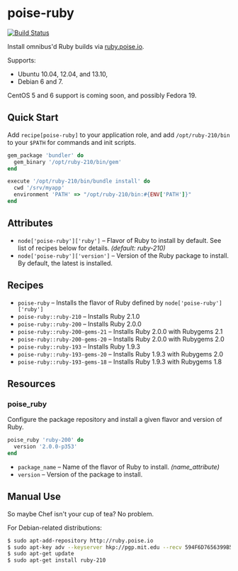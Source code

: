 poise-ruby
==========

[![Build Status](https://travis-ci.org/poise/poise-ruby.png?branch=master)](https://travis-ci.org/poise/poise-ruby)

Install omnibus'd Ruby builds via [ruby.poise.io](http://ruby.poise.io).

Supports:
* Ubuntu 10.04, 12.04, and 13.10,
* Debian 6 and 7.

CentOS 5 and 6 support is coming soon, and possibly Fedora 19.

Quick Start
-----------

Add `recipe[poise-ruby]` to your application role, and add `/opt/ruby-210/bin`
to your `$PATH` for commands and init scripts.

```ruby
gem_package 'bundler' do
  gem_binary '/opt/ruby-210/bin/gem'
end

execute '/opt/ruby-210/bin/bundle install' do
  cwd '/srv/myapp'
  environment 'PATH' => "/opt/ruby-210/bin:#{ENV['PATH']}"
end
```

Attributes
----------

* `node['poise-ruby']['ruby']` – Flavor of Ruby to install by default. See list of recipes below for details. *(default: ruby-210)*
* `node['poise-ruby']['version']` – Version of the Ruby package to install. By default, the latest is installed.

Recipes
-------

* `poise-ruby` – Installs the flavor of Ruby defined by `node['poise-ruby']['ruby']`
* `poise-ruby::ruby-210` – Installs Ruby 2.1.0
* `poise-ruby::ruby-200` – Installs Ruby 2.0.0
* `poise-ruby::ruby-200-gems-21` – Installs Ruby 2.0.0 with Rubygems 2.1
* `poise-ruby::ruby-200-gems-20` – Installs Ruby 2.0.0 with Rubygems 2.0
* `poise-ruby::ruby-193` – Installs Ruby 1.9.3
* `poise-ruby::ruby-193-gems-20` – Installs Ruby 1.9.3 with Rubygems 2.0
* `poise-ruby::ruby-193-gems-18` – Installs Ruby 1.9.3 with Rubygems 1.8

Resources
---------

### poise_ruby

Configure the package repository and install a given flavor and version of Ruby.

```ruby
poise_ruby 'ruby-200' do
  version '2.0.0-p353'
end
```

* `package_name` – Name of the flavor of Ruby to install. *(name_attribute)*
* `version` – Version of the package to install.

Manual Use
----------

So maybe Chef isn't your cup of tea? No problem.

For Debian-related distributions:

```bash
$ sudo apt-add-repository http://ruby.poise.io
$ sudo apt-key adv --keyserver hkp://pgp.mit.edu --recv 594F6D7656399B5C
$ sudo apt-get update
$ sudo apt-get install ruby-210
```

